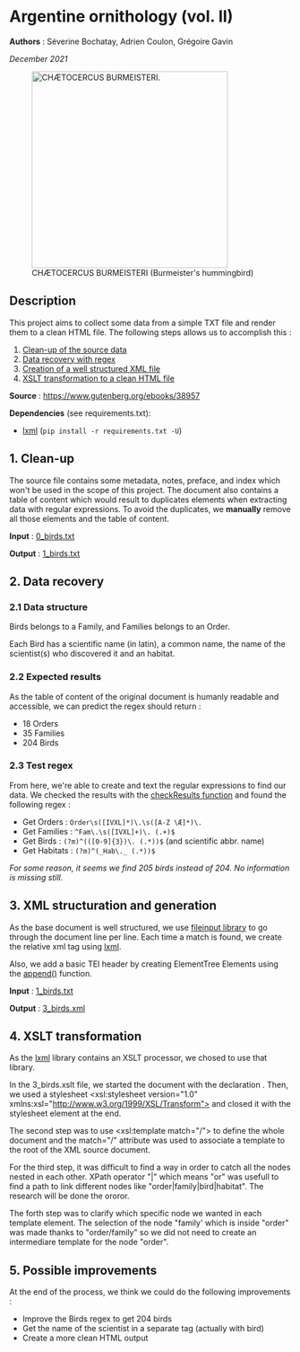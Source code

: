 Argentine ornithology (vol. II)
===============================

**Authors** : Séverine Bochatay, Adrien Coulon, Grégoire Gavin

_December 2021_

<figure>
    <img src="https://www.gutenberg.org/cache/epub/38957/images/plt11_lg.jpg" alt="CHÆTOCERCUS BURMEISTERI." width="350" />
    <figcaption>CHÆTOCERCUS BURMEISTERI (Burmeister's hummingbird)</figcaption>
</figure>


## Description
This project aims to collect some data from a simple TXT file and render them to a clean HTML file.
The following steps allows us to accomplish this :
1. [Clean-up of the source data](#1-clean-up)
2. [Data recovery with regex](#2-data-recovery)
3. [Creation of a well structured XML file](#3-xml-generation)
4. [XSLT transformation to a clean HTML file](#4-xslt-transformation)

**Source** : https://www.gutenberg.org/ebooks/38957

**Dependencies** (see requirements.txt):
- [lxml](https://docs.python.org/3/library/xml.etree.elementtree.html) (```pip install -r requirements.txt -U```)

## 1. Clean-up
The source file contains some metadata, notes, preface, and index which won't be used in the scope of this project. The document also contains a table of content which would result to duplicates elements when extracting data with regular expressions. To avoid the duplicates, we **manually** remove all those elements and the table of content.

**Input** : [0_birds.txt](files/0_birds.txt)

**Output** : [1_birds.txt](files/1_birds.txt)

## 2. Data recovery

### 2.1 Data structure

Birds belongs to a Family, and Families belongs to an Order.

Each Bird has a scientific name (in latin), a common name, the name of the scientist(s) who discovered it and an habitat.

### 2.2 Expected results

As the table of content of the original document is humanly readable and accessible, we can predict the regex should return :
- 18 Orders
- 35 Families
- 204 Birds

### 2.3 Test regex
From here, we're able to create and text the regular expressions to find our data. We checked the results with the [checkResults function](utils/utils.py) and found the following regex :

 - Get Orders : ```Order\s([IVXL]*)\.\s([A-Z \Æ]*)\.```
 - Get Families : ```^Fam\.\s([IVXL]+)\. (.+)$```
 - Get Birds : ```(?m)^(([0-9]{3})\. (.*))$``` (and scientific abbr. name)
 - Get Habitats : ```(?m)^(_Hab\._ (.*))$```

 _For some reason, it seems we find 205 birds instead of 204. No information is missing still._

## 3. XML structuration and generation
As the base document is well structured, we use [fileinput library](https://docs.python.org/3/library/fileinput.html) to go through the document line per line. Each time a match is found, we create the relative xml tag using [lxml](https://docs.python.org/3/library/xml.etree.elementtree.html).

Also, we add a basic TEI header by creating ElementTree Elements using the [append()](https://docs.python.org/3/library/xml.etree.elementtree.html#xml.etree.ElementTree.Element.append) function.

**Input** : [1_birds.txt](files/1_birds.txt)

**Output** : [3_birds.xml](files/3_birds.xml)

## 4. XSLT transformation
As the [lxml](https://docs.python.org/3/library/xml.etree.elementtree.html) library contains an XSLT processor, we chosed to use that library. 

In the 3_birds.xslt file, we started the document with the declaration <?xml version="1.0" encoding="UTF-8"?>. Then, we used a stylesheet <xsl:stylesheet version="1.0" xmlns:xsl="http://www.w3.org/1999/XSL/Transform"> and closed it with the stylesheet element at the end.

The second step was to use <xsl:template match="/"> to define the whole document and the match="/" attribute was used to associate a template to the root of the XML source document.

For the third step, it was difficult to find a way in order to catch all the nodes nested in each other. XPath operator "|" which means "or" was usefull to find a path to link different nodes like "order|family|bird|habitat". The research will be done the <order></order>or<family></family>or<bird></bird>or<habiat></habiat>.

The forth step was to clarify which specific node we wanted in each template element. The selection of the node "family' which is inside "order" was made thanks to "order/family" so we did not need to create an intermediare template for the node "order". 


## 5. Possible improvements
At the end of the process, we think we could do the following improvements : 
 - Improve the Birds regex to get 204 birds
 - Get the name of the scientist in a separate tag (actually with bird)
 - Create a more clean HTML output
